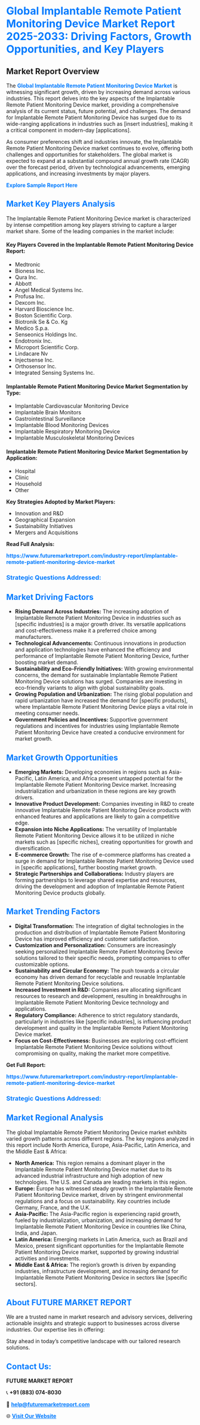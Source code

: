 <h1 style="color: #007BFF;">Global Implantable Remote Patient Monitoring Device Market Report 2025-2033: Driving Factors, Growth Opportunities, and Key Players</h1>

<section id="overview">
<h2>Market Report Overview</h2>
<p>The <a href="https://www.futuremarketreport.com/industry-report/implantable-remote-patient-monitoring-device-market" style="color: #007BFF; text-decoration: none;"><strong>Global Implantable Remote Patient Monitoring Device Market</strong></a> is witnessing significant growth, driven by increasing demand across various industries. This report delves into the key aspects of the Implantable Remote Patient Monitoring Device market, providing a comprehensive analysis of its current status, future potential, and challenges. The demand for Implantable Remote Patient Monitoring Device has surged due to its wide-ranging applications in industries such as [insert industries], making it a critical component in modern-day [applications].</p>
<p>As consumer preferences shift and industries innovate, the Implantable Remote Patient Monitoring Device market continues to evolve, offering both challenges and opportunities for stakeholders. The global market is expected to expand at a substantial compound annual growth rate (CAGR) over the forecast period, driven by technological advancements, emerging applications, and increasing investments by major players.</p>
</section>

<section id="overview">
<p><a href="https://www.futuremarketreport.com/request-sample/reportId=78316" style="color: #007BFF; text-decoration: none;"><strong>Explore Sample Report Here</strong></a></p>
</section>

<section id="key-players">
<h2 style="color: #007BFF;">Market Key Players Analysis</h2>
<p>The Implantable Remote Patient Monitoring Device market is characterized by intense competition among key players striving to capture a larger market share. Some of the leading companies in the market include:</p>
<h4>Key Players Covered in the Implantable Remote Patient Monitoring Device Report:</h4>
<ul><li>Medtronic</li><li>Bioness Inc.</li><li>Qura Inc.</li><li>Abbott</li><li>Angel Medical Systems Inc.</li><li>Profusa Inc.</li><li>Dexcom Inc.</li><li>Harvard Bioscience Inc.</li><li>Boston Scientific Corp.</li><li>Biotronik Se &amp; Co. Kg</li><li>Medico S.p.a.</li><li>Senseonics Holdings Inc.</li><li>Endotronix Inc.</li><li>Microport Scientific Corp.</li><li>Lindacare Nv</li><li>Injectsense Inc.</li><li>Orthosensor Inc.</li><li>Integrated Sensing Systems Inc.</li></ul>
<h4>Implantable Remote Patient Monitoring Device Market Segmentation by Type:</h4>
<ul><li>Implantable Cardiovascular Monitoring Device</li><li>Implantable Brain Monitors</li><li>Gastrointestinal Surveillance</li><li>Implantable Blood Monitoring Devices</li><li>Implantable Respiratory Monitoring Device</li><li>Implantable Musculoskeletal Monitoring Devices</li></ul>

<h4>Implantable Remote Patient Monitoring Device Market Segmentation by Application:</h4>
<ul><li>Hospital</li><li>Clinic</li><li>Household</li><li>Other</li></ul>
<p><strong>Key Strategies Adopted by Market Players:</strong></p>
<ul>
<li>Innovation and R&D</li>
<li>Geographical Expansion</li>
<li>Sustainability Initiatives</li>
<li>Mergers and Acquisitions</li>
</ul>
</section>

<section>
<p><strong>Read Full Analysis: </strong></p><a href="https://www.futuremarketreport.com/industry-report/implantable-remote-patient-monitoring-device-market" style="color: #007BFF; text-decoration: none;"><strong>https://www.futuremarketreport.com/industry-report/implantable-remote-patient-monitoring-device-market</strong></a>
<h3 style="color: #007BFF;">Strategic Questions Addressed:</h3>
</section>

<section id="driving-factors">
<h2 style="color: #007BFF;">Market Driving Factors</h2>
<ul>
<li><strong>Rising Demand Across Industries:</strong> The increasing adoption of Implantable Remote Patient Monitoring Device in industries such as [specific industries] is a major growth driver. Its versatile applications and cost-effectiveness make it a preferred choice among manufacturers.</li>
<li><strong>Technological Advancements:</strong> Continuous innovations in production and application technologies have enhanced the efficiency and performance of Implantable Remote Patient Monitoring Device, further boosting market demand.</li>
<li><strong>Sustainability and Eco-Friendly Initiatives:</strong> With growing environmental concerns, the demand for sustainable Implantable Remote Patient Monitoring Device solutions has surged. Companies are investing in eco-friendly variants to align with global sustainability goals.</li>
<li><strong>Growing Population and Urbanization:</strong> The rising global population and rapid urbanization have increased the demand for [specific products], where Implantable Remote Patient Monitoring Device plays a vital role in meeting consumer needs.</li>
<li><strong>Government Policies and Incentives:</strong> Supportive government regulations and incentives for industries using Implantable Remote Patient Monitoring Device have created a conducive environment for market growth.</li>
</ul>
</section>

<section id="growth-opportunities">
<h2 style="color: #007BFF;">Market Growth Opportunities</h2>
<ul>
<li><strong>Emerging Markets:</strong> Developing economies in regions such as Asia-Pacific, Latin America, and Africa present untapped potential for the Implantable Remote Patient Monitoring Device market. Increasing industrialization and urbanization in these regions are key growth drivers.</li>
<li><strong>Innovative Product Development:</strong> Companies investing in R&D to create innovative Implantable Remote Patient Monitoring Device products with enhanced features and applications are likely to gain a competitive edge.</li>
<li><strong>Expansion into Niche Applications:</strong> The versatility of Implantable Remote Patient Monitoring Device allows it to be utilized in niche markets such as [specific niches], creating opportunities for growth and diversification.</li>
<li><strong>E-commerce Growth:</strong> The rise of e-commerce platforms has created a surge in demand for Implantable Remote Patient Monitoring Device used in [specific applications], further boosting market growth.</li>
<li><strong>Strategic Partnerships and Collaborations:</strong> Industry players are forming partnerships to leverage shared expertise and resources, driving the development and adoption of Implantable Remote Patient Monitoring Device products globally.</li>
</ul>
</section>

<section id="trending-factors">
<h2 style="color: #007BFF;">Market Trending Factors</h2>
<ul>
<li><strong>Digital Transformation:</strong> The integration of digital technologies in the production and distribution of Implantable Remote Patient Monitoring Device has improved efficiency and customer satisfaction.</li>
<li><strong>Customization and Personalization:</strong> Consumers are increasingly seeking personalized Implantable Remote Patient Monitoring Device solutions tailored to their specific needs, prompting companies to offer customizable options.</li>
<li><strong>Sustainability and Circular Economy:</strong> The push towards a circular economy has driven demand for recyclable and reusable Implantable Remote Patient Monitoring Device solutions.</li>
<li><strong>Increased Investment in R&D:</strong> Companies are allocating significant resources to research and development, resulting in breakthroughs in Implantable Remote Patient Monitoring Device technology and applications.</li>
<li><strong>Regulatory Compliance:</strong> Adherence to strict regulatory standards, particularly in industries like [specific industries], is influencing product development and quality in the Implantable Remote Patient Monitoring Device market.</li>
<li><strong>Focus on Cost-Effectiveness:</strong> Businesses are exploring cost-efficient Implantable Remote Patient Monitoring Device solutions without compromising on quality, making the market more competitive.</li>
</ul>
</section>

<section>
<p><strong>Get Full Report: </strong></p><a href="https://www.futuremarketreport.com/industry-report/implantable-remote-patient-monitoring-device-market" style="color: #007BFF; text-decoration: none;"><strong>https://www.futuremarketreport.com/industry-report/implantable-remote-patient-monitoring-device-market</strong></a>
<h3 style="color: #007BFF;">Strategic Questions Addressed:</h3>
</section>


<section id="regional-analysis">
<h2 style="color: #007BFF;">Market Regional Analysis</h2>
<p>The global Implantable Remote Patient Monitoring Device market exhibits varied growth patterns across different regions. The key regions analyzed in this report include North America, Europe, Asia-Pacific, Latin America, and the Middle East & Africa:</p>
<ul>
<li><strong>North America:</strong> This region remains a dominant player in the Implantable Remote Patient Monitoring Device market due to its advanced industrial infrastructure and high adoption of new technologies. The U.S. and Canada are leading markets in this region.</li>
<li><strong>Europe:</strong> Europe has witnessed steady growth in the Implantable Remote Patient Monitoring Device market, driven by stringent environmental regulations and a focus on sustainability. Key countries include Germany, France, and the U.K.</li>
<li><strong>Asia-Pacific:</strong> The Asia-Pacific region is experiencing rapid growth, fueled by industrialization, urbanization, and increasing demand for Implantable Remote Patient Monitoring Device in countries like China, India, and Japan.</li>
<li><strong>Latin America:</strong> Emerging markets in Latin America, such as Brazil and Mexico, present significant opportunities for the Implantable Remote Patient Monitoring Device market, supported by growing industrial activities and investments.</li>
<li><strong>Middle East & Africa:</strong> The region’s growth is driven by expanding industries, infrastructure development, and increasing demand for Implantable Remote Patient Monitoring Device in sectors like [specific sectors].</li>
</ul>
</section>

<footer>
<h2 style="color: #007BFF;">About FUTURE MARKET REPORT</h2>
<p>We are a trusted name in market research and advisory services, delivering actionable insights and strategic support to businesses across diverse industries. Our expertise lies in offering:</p>

<p>Stay ahead in today’s competitive landscape with our tailored research solutions.</p>

<h2 style="color: #007BFF;">Contact Us:</h2>
<p><strong>FUTURE MARKET REPORT</strong></p>
<p>📞 <strong>+91 (883) 074-8030</strong></p>
<p>📧 <strong><a href="mailto:help@futuremarketreport.com" style="color: #007BFF;">help@futuremarketreport.com</a></strong></p>
<p>🌐 <strong><a href="https://www.futuremarketreport.com/" style="color: #007BFF;">Visit Our Website</a></strong></p>
</footer>